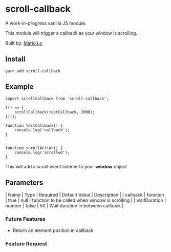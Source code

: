 # scroll-callback

A work-in-progress vanilla JS module. 

This module will trigger a callback as your window is scrolling.

Built by: [Mario Lo](https://github.com/mariolo1985)

## Install

```
yarn add scroll-callback
```

## Example

```
import scrollCallback from 'scroll-callback';

(() => {
    scrollCallback(testCallback, 2000);
})();

function testCallback() {
    console.log('callback');
}


function scrollAction() {
    console.log('scrolled');
}
```

This will add a scroll event listener to your **window** object

## Parameters

| Name | Type | Required | Default Value | Description |
| callback | function | true | null | function to be called when window is scrolling |
| waitDuration | number | false | 50 | Wait duration in between callback |

### Future Features

* Return an element position in callback

### Feature Request
